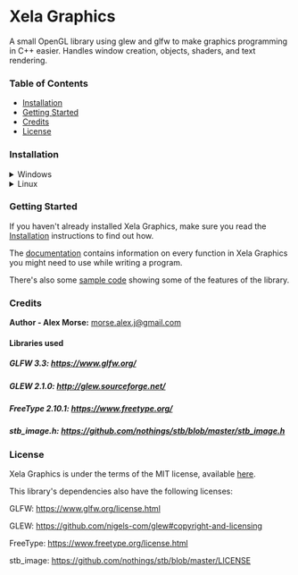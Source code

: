 # Xela Graphics
A small OpenGL library using glew and glfw to make graphics programming in C++ easier.
Handles window creation, objects, shaders, and text rendering.

### Table of Contents
* [Installation](#installation)
* [Getting Started](#getting-started)
* [Credits](#credits)
* [License](#license)

### Installation
<details>
  <summary>Windows</summary>
 
* Go to releases and download the latest release of XelaGraphics.
* Unzip the file in it's own folder.
* Link XelaGraphics, Glfw, Glew, and Freetype to your project.
  * The version of glfw, glew, and freetype that I used when compiling that version of XelaGraphics is included in the release for convenience, but if you would like a more updated version of any of these libraries you will have to install them yourself. Links to their websites is [here](#libraries-used)
  
  * The following instructions explain how to set this up with Visual Studio 2019, but similar steps would be used for any IDE. If you're unsure what to do, try searching for how to install libraries with your IDE of choice using Google.
    * When you're in your project on Visual Studio, on the right side should be Solution Explorer. Under the Solution (name) should be the name of your project.
    * Right click the name of your project and select Properties.
    * In the properties window, select C/C++ -> General.
    * Click Additional Include Directories, then click the down arrow on the right side and select edit.
      * Add the path to xelagraphics_(version)_(x86/x64)/xelagraphics/include
        * If you're targeting 32-bit systems, use the folder with x86. If you're targeting 64-bit systems, use the folder with x64.
      * Add the path to xelagraphics_(version)_(x86/x64)/glfw_(version)/include
        * If you've downloaded a different version of glfw, use that folder's path instead.
      * Add the path to xelagraphics_(version)_(x86/x64)/glew_(version)/include
        * If you've downloaded a different version of glew, use that folder's path instead.
      * Add the path to xelagraphics_(version)_(x84/x64)/freetype_(version)/include
        * If you've downloaded a different version of freetype, use that folder's path instead.
      * Select OK.
    * Go to Linker -> General.
    * Click Additional Library Directories, then click the down arrow on the right side and select edit.
      * Add the path to xelagraphics_(version)_(x86/x64)/xelagraphics/lib
      * Add the path to xelagraphics_(version)_(x86/x64)/glfw_(version)/lib-vc2019
      * Add the path to xelagraphics_(version)_(x86/x64)/glew_(version)/(x86/x64)
      * Add the path to xelagraphics_(version)_(x86/x64)/freetype_(version)/(win32/win64)
      * Select OK.
    * Go to Linker -> Input
    * Click Additional Dependencies, then click the down arrow on the right side and select edit.
      * Add the following library names to the list:
        * opengl32.lib
        * glew32.lib
        * glfw3.lib
        * freetype.lib
        * xelagraphics.lib
      * Select OK.
    * Make sure all the DLLs are copied to the same folder your program's EXE file will be located in
      * xelagraphics.dll: xelagraphics_(version)_(x86,x64)/xelagraphics/lib
      * glfw3.dll: xelagraphics_(version)_(x86/x64)/glfw_(version)/lib-vc2019
      * glew32.dll: xelagraphics_(version)_(x86/x64)/glew_(version)/(x86/x64)
      * freetype.dll: xelagraphics_(version)_(x86/x64)/freetype_(version)/(win32/win64)
    * Click apply.
* You're done! You can now use Xela Graphics in your project.
</details>

<details>
  <summary>Linux</summary>
 
  * Open a terminal in a new folder.
  * Make sure glfw, glew, and freetype2 are all installed on your computer.
  * `git clone https://github.com/XelaSpirit/Xela-Graphics.git`
  * `cd Xela-Graphics`
  * `sudo ./install`
    * This will compile XelaGraphics and put the proper files for XelaGraphics in /usr/lib and /usr/include.
    * Header files will be in /usr/include/xela/graphics, so in your programs make sure to prefix header includes with xela/graphics.
      * Such as `#include <xela/graphics/XelaGraphics.h>`
  * When compiling a program that uses XelaGraphics, link XelaGraphics and its dependencies.
    With G++, this would look like `g++ -lxelagraphics -lglfw -lGLEW -lfreetype -I/usr/include/freetype2 <Source files>`

</details>

### Getting Started
If you haven't already installed Xela Graphics, make sure you read the [Installation](#installation) instructions to find out how.

The [documentation](doc) contains information on every function in Xela Graphics you might need to use while writing a program.

There's also some [sample code](sample) showing some of the features of the library.

### Credits
**Author - Alex Morse:** morse.alex.j@gmail.com

#### Libraries used

##### GLFW 3.3: https://www.glfw.org/

##### GLEW 2.1.0: http://glew.sourceforge.net/

##### FreeType 2.10.1: https://www.freetype.org/

##### stb_image.h: https://github.com/nothings/stb/blob/master/stb_image.h

### License
Xela Graphics is under the terms of the MIT license, available [here](LICENSE.md).

This library's dependencies also have the following licenses:

GLFW: https://www.glfw.org/license.html

GLEW: https://github.com/nigels-com/glew#copyright-and-licensing

FreeType: https://www.freetype.org/license.html

stb_image: https://github.com/nothings/stb/blob/master/LICENSE